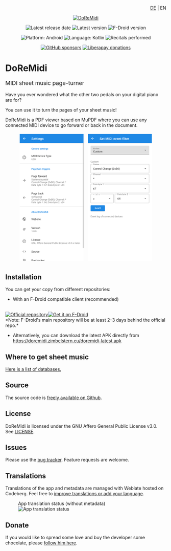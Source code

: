 <!-- This language menu is for the top-level english README only.
Please add your language here and remove this menu in your translation. -->
<div style="text-align: right">

[DE](https://github.com/Zimbelstern/DoReMidi/blob/master/docs/README_de-DE.md) |
EN

</div>


<div style="text-align: center">

  <a href="https://doremidi.zimbelstern.eu"><img src="https://doremidi.zimbelstern.eu/favicon-192.png" alt="DoReMidi"></a>

  ![Latest release date](https://img.shields.io/endpoint?url=https://zimbelstern.eu/fdroid/doremidi-date.json)
  ![Latest version](https://img.shields.io/endpoint?url=https://zimbelstern.eu/fdroid/doremidi-version.json)
  ![F-Droid version](https://img.shields.io/f-droid/v/eu.zimbelstern.doremidi)

  ![Platform: Android](https://img.shields.io/badge/platform-android-brightgreen)
  ![Language: Kotlin](https://img.shields.io/github/languages/top/zimbelstern/doremidi?color=purple)
  ![Recitals performed](https://img.shields.io/github/commits-since/doremidi/doremidi/v1.0.0?label=recitals%20performed&color=00557f)

  [![GitHub sponsors](https://img.shields.io/github/sponsors/zimbelstern?label=GitHub%20sponsors)](https://github.com/sponsors/Zimbelstern)
  [![Liberapay donations](https://img.shields.io/liberapay/receives/zimbelstern?label=Liberapay)](https://liberapay.com/Zimbelstern/donate)

</div>

# DoReMidi
<p style="font-size: 1.25em;">
  MIDI sheet music page-turner
</p>

Have you ever wondered what the other two pedals on your digital piano are for?

You can use it to turn the pages of your sheet music!

DoReMidi is a PDF viewer based on MuPDF where you can use any connected MIDI device to go forward or back in the document.

<div style="text-align: center;">
  <img src="https://raw.githubusercontent.com/Zimbelstern/DoReMidi/master/fastlane/metadata/android/en-US/images/phoneScreenshots/1.png" alt="Settings screen" style="margin: 5px; min-width: 200px; width: 30%"/>
  <img src="https://raw.githubusercontent.com/Zimbelstern/DoReMidi/master/fastlane/metadata/android/en-US/images/phoneScreenshots/2.png" alt="Midi settings screen" style="margin: 5px; min-width: 200px; width: 30%"/>
</div>

## Installation
You can get your copy from different repositories:
- With an F-Droid compatible client (recommended)
<br/>
<a href="https://zimbelstern.eu/fdroid/repo"><img alt="Official repository" src="https://zimbelstern.eu/badge.svg" style="height:75px"/></a><a href="https://f-droid.org/packages/eu.zimbelstern.doremidi/"><img alt="Get it on F-Droid" src="https://fdroid.gitlab.io/artwork/badge/get-it-on.png" style="height:75px"/></a>
<br/>
*Note: F-Droid's main repository will be at least 2–3 days behind the official repo.*


- Alternatively, you can download the latest APK directly from <https://doremidi.zimbelstern.eu/doremidi-latest.apk>

## Where to get sheet music
[Here is a list of databases.](https://en.wikipedia.org/wiki/List_of_online_music_databases#Printed_music_(sheets)_databases)

## Source
The source code is [freely available on Github](https://github.com/Zimbelstern/DoReMidi/).

## License
DoReMidi is licensed under the GNU Affero General Public License v3.0. See [LICENSE](https://github.com/Zimbelstern/DoReMidi/blob/master/LICENSE).

## Issues
Please use the [bug tracker](https://github.com/Zimbelstern/DoReMidi/issues). Feature requests are welcome.

## Translations
Translations of the app and metadata are managed with Weblate hosted on Codeberg.
Feel free to [improve translations or add your language](https://translate.codeberg.org/engage/doremidi/).

<figure>
  <figcaption>App translation status (without metadata)</figcaption>
  <img src="https://translate.codeberg.org/widgets/doremidi/-/app/multi-blue.svg" alt="App translation status"/>
</figure>

## Donate
If you would like to spread some love and buy the developer some chocolate, please [follow him here](https://zimbelstern.eu/donate).

